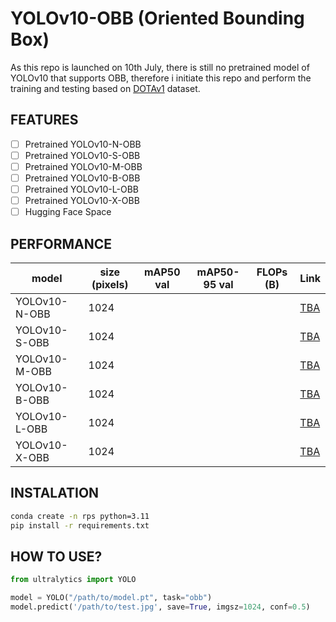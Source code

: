 # YOLOv10-OBB (Oriented Bounding Box)

As this repo is launched on 10th July, there is still no pretrained model of YOLOv10 that supports OBB, therefore i initiate this repo and perform the training and testing based on [DOTAv1](https://captain-whu.github.io/DOTA/index.html) dataset.

## FEATURES
- [ ] Pretrained YOLOv10-N-OBB
- [ ] Pretrained YOLOv10-S-OBB
- [ ] Pretrained YOLOv10-M-OBB
- [ ] Pretrained YOLOv10-B-OBB
- [ ] Pretrained YOLOv10-L-OBB
- [ ] Pretrained YOLOv10-X-OBB
- [ ] Hugging Face Space

## PERFORMANCE
| model | size (pixels) | mAP50 val | mAP50-95 val | FLOPs (B) | Link |
| ----- | ------------- | --------- | ------------ | --------- | ---- |
|YOLOv10-N-OBB| 1024|  |  |  | [TBA]()
|YOLOv10-S-OBB| 1024|  |  |  | [TBA]()
|YOLOv10-M-OBB| 1024|  |  |  | [TBA]()
|YOLOv10-B-OBB| 1024|  |  |  | [TBA]()
|YOLOv10-L-OBB| 1024|  |  |  | [TBA]()
|YOLOv10-X-OBB| 1024|  |  |  | [TBA]()


## INSTALATION
```bash
conda create -n rps python=3.11
pip install -r requirements.txt
```

## HOW TO USE?
```python
from ultralytics import YOLO

model = YOLO("/path/to/model.pt", task="obb")
model.predict('/path/to/test.jpg', save=True, imgsz=1024, conf=0.5)
```


